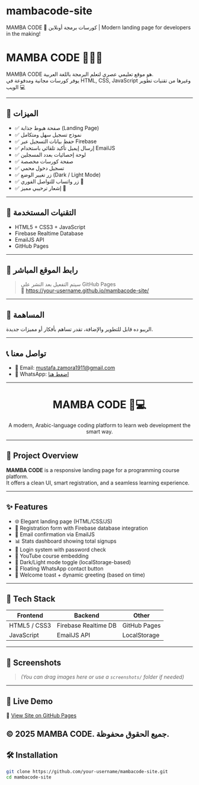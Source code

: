 # mambacode-site
MAMBA CODE 🚀 كورسات برمجة أونلاين | Modern landing page for developers in the making!
# MAMBA CODE 👨‍💻🔥

MAMBA CODE هو موقع تعليمي عصري لتعلم البرمجة باللغة العربية.  
يوفر كورسات مجانية ومدفوعة في HTML, CSS, JavaScript وغيرها من تقنيات تطوير الويب 💻

---

## 🌟 الميزات

- ✅ صفحة هبوط جذابة (Landing Page)
- ✅ نموذج تسجيل سهل ومتكامل
- ✅ حفظ بيانات التسجيل عبر Firebase
- ✅ إرسال إيميل تأكيد تلقائي باستخدام EmailJS
- ✅ لوحة إحصائيات بعدد المسجلين
- ✅ صفحة كورسات مخصصة
- ✅ تسجيل دخول محمي
- ✅ زر تغيير الوضع (Dark / Light Mode)
- ✅ زر واتساب للتواصل الفوري 💬
- ✅ إشعار ترحيبي مميز 🔔

---

## 🔧 التقنيات المستخدمة

- HTML5 + CSS3 + JavaScript
- Firebase Realtime Database
- EmailJS API
- GitHub Pages

---

## 🚀 رابط الموقع المباشر

> سيتم التفعيل بعد النشر على GitHub Pages  
> 📎 https://your-username.github.io/mambacode-site/



---

## 🤝 المساهمة

الريبو ده قابل للتطوير والإضافة، تقدر تساهم بأفكار أو مميزات جديدة.

---

## 📞 تواصل معنا

- 📧 Email: mustafa.zamora1911@gmail.com  
- 💬 WhatsApp: [اضغط هنا](https://wa.me/201552932225)

---



<h1 align="center">MAMBA CODE 🐍💻</h1>
<p align="center">
  A modern, Arabic-language coding platform to learn web development the smart way.
</p>

---

## 🚀 Project Overview

**MAMBA CODE** is a responsive landing page for a programming course platform.  
It offers a clean UI, smart registration, and a seamless learning experience.

---

## ✨ Features

- 🌐 Elegant landing page (HTML/CSS/JS)
- 📝 Registration form with Firebase database integration
- 📧 Email confirmation via EmailJS
- 📊 Stats dashboard showing total signups
- 🔐 Login system with password check
- 🎥 YouTube course embedding
- 🌙 Dark/Light mode toggle (localStorage-based)
- 💬 Floating WhatsApp contact button
- 🔔 Welcome toast + dynamic greeting (based on time)

---

## 🧰 Tech Stack

| Frontend     | Backend     | Other       |
|--------------|-------------|-------------|
| HTML5 / CSS3 | Firebase Realtime DB | GitHub Pages |
| JavaScript   | EmailJS API | LocalStorage |

---

## 📸 Screenshots

> _(You can drag images here or use a `screenshots/` folder if needed)_

---

## 📡 Live Demo

🔗 [View Site on GitHub Pages](https://your-username.github.io/mambacode-site/)


© 2025 MAMBA CODE. جميع الحقوق محفوظة.
---

## 🛠️ Installation

```bash
git clone https://github.com/your-username/mambacode-site.git
cd mambacode-site


